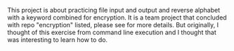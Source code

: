 This project is about practicing file input and output and reverse alphabet with a keyword combined for encryption. It is a team project that concluded with repo "encryption" listed, please see for more details.
But originally, I thought of this exercise from command line execution and I thought that was interesting to learn how to do.
